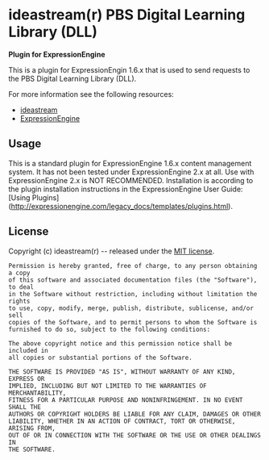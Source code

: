 # ideastream(r) PBS Digital Learning Library (DLL)
**Plugin for ExpressionEngine**

This is a plugin for ExpressionEngin 1.6.x that is used to send requests to
the PBS Digital Learning Library (DLL).

For more information see the following resources:

* [ideastream](http://www.ideastream.org/) 
* [ExpressionEngine](http://expressionengine.com/)

## Usage

This is a standard plugin for ExpressionEngine 1.6.x content management system.
It has not been tested under ExpressionEngine 2.x at all. Use with
ExpressionEngine 2.x is NOT RECOMMENDED. Installation is according to the
plugin installation instructions in the ExpressionEngine User Guide:
[Using Plugins] (http://expressionengine.com/legacy_docs/templates/plugins.html).

## License

Copyright (c) ideastream(r) -- released under the [MIT license](http://www.opensource.org/licenses/mit-license.php).

    Permission is hereby granted, free of charge, to any person obtaining a copy
    of this software and associated documentation files (the "Software"), to deal
    in the Software without restriction, including without limitation the rights
    to use, copy, modify, merge, publish, distribute, sublicense, and/or sell
    copies of the Software, and to permit persons to whom the Software is
    furnished to do so, subject to the following conditions:

    The above copyright notice and this permission notice shall be included in
    all copies or substantial portions of the Software.
    
    THE SOFTWARE IS PROVIDED "AS IS", WITHOUT WARRANTY OF ANY KIND, EXPRESS OR
    IMPLIED, INCLUDING BUT NOT LIMITED TO THE WARRANTIES OF MERCHANTABILITY,
    FITNESS FOR A PARTICULAR PURPOSE AND NONINFRINGEMENT. IN NO EVENT SHALL THE
    AUTHORS OR COPYRIGHT HOLDERS BE LIABLE FOR ANY CLAIM, DAMAGES OR OTHER
    LIABILITY, WHETHER IN AN ACTION OF CONTRACT, TORT OR OTHERWISE, ARISING FROM,
    OUT OF OR IN CONNECTION WITH THE SOFTWARE OR THE USE OR OTHER DEALINGS IN
    THE SOFTWARE.

